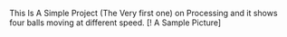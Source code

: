 This Is A Simple Project (The Very first one)  on Processing and it shows four balls moving at different speed.
[! A Sample Picture]
